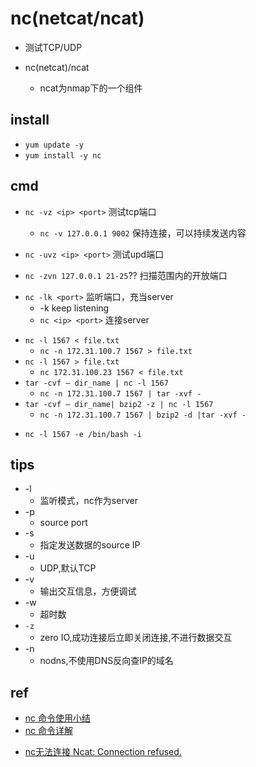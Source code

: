 # nc(netcat/ncat)

+ 测试TCP/UDP 

+ nc(netcat)/ncat
    + ncat为nmap下的一个组件

## install

+ `yum update -y`
+ `yum install -y nc`


## cmd

+ `nc -vz <ip> <port>` 测试tcp端口
    + `nc -v 127.0.0.1 9002` 保持连接，可以持续发送内容

+ `nc -uvz <ip> <port>` 测试upd端口

+ `nc -zvn 127.0.0.1 21-25`?? 扫描范围内的开放端口

<!-- server -->
+ `nc -lk <port>` 监听端口，充当server
    + -k keep listening
    + `nc <ip> <port>` 连接server

<!-- 文件传输 -->
+ `nc -l 1567 < file.txt`
    + `nc -n 172.31.100.7 1567 > file.txt`
+ `nc -l 1567 > file.txt`
    + `nc 172.31.100.23 1567 < file.txt`
+ `tar -cvf – dir_name | nc -l 1567`
    + `nc -n 172.31.100.7 1567 | tar -xvf -`
+ `tar -cvf – dir_name| bzip2 -z | nc -l 1567`
    + `nc -n 172.31.100.7 1567 | bzip2 -d |tar -xvf -`
<!-- 远程shell -->
+ `nc -l 1567 -e /bin/bash -i`

## tips

+ -l
    + 监听模式，nc作为server
+ -p
    + source port
+ -s
    + 指定发送数据的source IP
+ -u
    + UDP,默认TCP
+ -v
    + 输出交互信息，方便调试
+ -w
    + 超时数
+ `-z`
    + zero IO,成功连接后立即关闭连接,不进行数据交互
+ -n
    + nodns,不使用DNS反向查IP的域名

## ref

+ [nc 命令使用小结](https://wsgzao.github.io/post/nc/)
+ [nc 命令详解](https://www.jianshu.com/p/32c8f9ea0ed9)
<!-- issues -->
+ [ nc无法连接 Ncat: Connection refused.](https://blog.csdn.net/Jahnsonxi/article/details/95910690)
